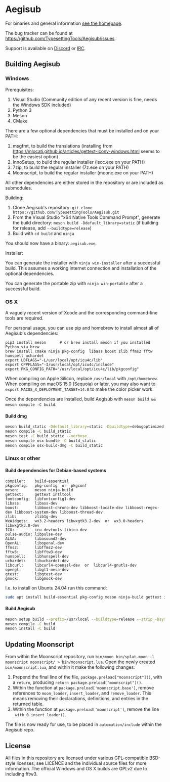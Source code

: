 # Aegisub

For binaries and general information [see the homepage](http://aegisub.org).

The bug tracker can be found at https://github.com/TypesettingTools/Aegisub/issues.

Support is available on [Discord](https://discord.com/invite/AZaVyPr) or [IRC](irc://irc.rizon.net/aegisub).

## Building Aegisub

### Windows

Prerequisites:

1. Visual Studio (Community edition of any recent version is fine, needs the Windows SDK included)
2. Python 3
3. Meson
4. CMake

There are a few optional dependencies that must be installed and on your PATH:

1. msgfmt, to build the translations (installing from https://mlocati.github.io/articles/gettext-iconv-windows.html seems to be the easiest option)
2. InnoSetup, to build the regular installer (iscc.exe on your PATH)
3. 7zip, to build the regular installer (7z.exe on your PATH)
4. Moonscript, to build the regular installer (moonc.exe on your PATH)

All other dependencies are either stored in the repository or are included as submodules.

Building:

1. Clone Aegisub's repository: `git clone https://github.com/TypesettingTools/Aegisub.git`
2. From the Visual Studio "x64 Native Tools Command Prompt", generate the build directory: `meson build -Ddefault_library=static` (if building for release, add `--buildtype=release`)
3. Build with `cd build` and `ninja`

You should now have a binary: `aegisub.exe`.

Installer:

You can generate the installer with `ninja win-installer` after a successful build. This assumes a working internet connection and installation of the optional dependencies.

You can generate the portable zip with `ninja win-portable` after a successful build.

### OS X

A vaguely recent version of Xcode and the corresponding command-line tools are required.

For personal usage, you can use pip and homebrew to install almost all of Aegisub's dependencies:

    pip3 install meson      # or brew install meson if you installed Python via brew
    brew install cmake ninja pkg-config  libass boost zlib ffms2 fftw hunspell uchardet
    export LDFLAGS="-L/usr/local/opt/icu4c/lib"
    export CPPFLAGS="-I/usr/local/opt/icu4c/include"
    export PKG_CONFIG_PATH="/usr/local/opt/icu4c/lib/pkgconfig"

When compiling on Apple Silicon, replace `/usr/local` with `/opt/homebrew`.
When compiling on macOS 15.0 (Sequoia) or later, you may also want to `export MACOS_X_DEPLOYMENT_TARGET=14.0` to make the color picker work.

Once the dependencies are installed, build Aegisub with `meson build && meson compile -C build`.

#### Build dmg

```bash
meson build_static -Ddefault_library=static -Dbuildtype=debugoptimized -Dbuild_osx_bundle=true -Dlocal_boost=true
meson compile -C build_static
meson test -C build_static --verbose
meson compile osx-bundle -C build_static
meson compile osx-build-dmg -C build_static
```

### Linux or other

#### Build dependencies for Debian-based systems

```
compiler:    build-essential
pkgconfig:   pkg-config  or  pkgconf
meson:       meson ninja-build
gettext:     gettext intltool
fontconfig:  libfontconfig1-dev
libass:      libass-dev
boost:       libboost-chrono-dev libboost-locale-dev libboost-regex-dev libboost-system-dev libboost-thread-dev
zlib:        zlib1g-dev
WxWidgets:   wx3.2-headers libwxgtk3.2-dev  or  wx3.0-headers libwxgtk3.0-dev
ICU:         icu-devtools libicu-dev
pulse-audio: libpulse-dev
ALSA:        libasound2-dev
OpenAL:      libopenal-dev
ffms2:       libffms2-dev
fftw3:       libfftw3-dev
hunspell:    libhunspell-dev
uchardet:    libuchardet-dev
libcurl:     libcurl4-openssl-dev  or  libcurl4-gnutls-dev
opengl:      libgl1-mesa-dev
gtest:       libgtest-dev
gmock:       libgmock-dev
```

I.e. to install on Ubuntu 24.04 run this command:
``` bash
sudo apt install build-essential pkg-config meson ninja-build gettext intltool libfontconfig1-dev libass-dev libboost-chrono-dev libboost-locale-dev libboost-regex-dev libboost-system-dev libboost-thread-dev zlib1g-dev wx3.2-headers libwxgtk3.2-dev icu-devtools libicu-dev libpulse-dev libasound2-dev libopenal-dev libffms2-dev libfftw3-dev libhunspell-dev libuchardet-dev libcurl4-gnutls-dev libgl1-mesa-dev libgtest-dev libgmock-dev
```

#### Build Aegisub

``` bash
meson setup build --prefix=/usr/local --buildtype=release --strip -Dsystem_luajit=false
meson compile -C build
meson install -C build
```

## Updating Moonscript

From within the Moonscript repository, run `bin/moon bin/splat.moon -l moonscript moonscript/ > bin/moonscript.lua`.
Open the newly created `bin/moonscript.lua`, and within it make the following changes:

1. Prepend the final line of the file, `package.preload["moonscript"]()`, with a `return`, producing `return package.preload["moonscript"]()`.
2. Within the function at `package.preload['moonscript.base']`, remove references to `moon_loader`, `insert_loader`, and `remove_loader`. This means removing their declarations, definitions, and entries in the returned table.
3. Within the function at `package.preload['moonscript']`, remove the line `_with_0.insert_loader()`.

The file is now ready for use, to be placed in `automation/include` within the Aegisub repo.

## License

All files in this repository are licensed under various GPL-compatible BSD-style licenses; see LICENCE and the individual source files for more information.
The official Windows and OS X builds are GPLv2 due to including fftw3.
